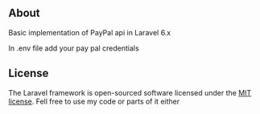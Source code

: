 ## About

Basic implementation of PayPal api in Laravel 6.x

In .env file add your pay pal credentials

## License

The Laravel framework is open-sourced software licensed under the [MIT license](https://opensource.org/licenses/MIT).
Fell free to use my code or parts of it either


